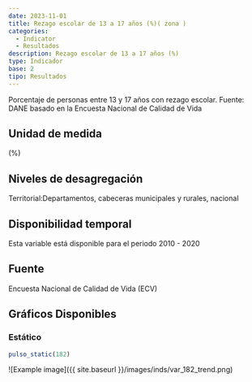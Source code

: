 ```yaml
---
date: 2023-11-01
title: Rezago escolar de 13 a 17 años (%)( zona )
categories:
  - Indicator
  - Resultados
description: Rezago escolar de 13 a 17 años (%)
type: Indicador
base: 2
tipo: Resultados
--- 
```


Porcentaje de personas entre 13 y 17 años con rezago escolar.
Fuente: DANE basado en la Encuesta Nacional de Calidad de Vida

## Unidad de medida
(%)

## Niveles de desagregación
Territorial:Departamentos, cabeceras municipales y rurales, nacional

## Disponibilidad temporal
Esta variable está disponible para el periodo 2010 - 2020

## Fuente
Encuesta Nacional de Calidad de Vida (ECV)

## Gráficos Disponibles

### Estático

``` R
pulso_static(182)
```

![Example image]({{ site.baseurl }}/images/inds/var_182_trend.png)